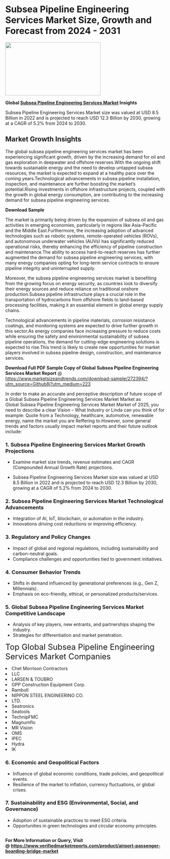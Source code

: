 <H1>Subsea Pipeline Engineering Services Market Size, Growth and Forecast from 2024 - 2031</H1><img class="aligncenter size-medium wp-image-584254" src="https://thirdeyenews.in/wp-content/uploads/2024/09/Global-Market-Research-300x168.jpeg" alt="" width="300" height="168" /><p><strong>Global&nbsp;<a href="https://www.marketsizeandtrends.com/download-sample/272394/?utm_source=Github8j?utm_medium=223">Subsea Pipeline Engineering Services Market</a> Insights</strong></p><p>Subsea Pipeline Engineering Services Market size was valued at USD 8.5 Billion in 2022 and is projected to reach USD 12.3 Billion by 2030, growing at a CAGR of 5.2% from 2024 to 2030.</p><p><h2>Market Growth Insights</h2> <p>The global subsea pipeline engineering services market has been experiencing significant growth, driven by the increasing demand for oil and gas exploration in deepwater and offshore reserves.With the ongoing shift towards sustainable energy and the need to develop untapped subsea resources, the market is expected to expand at a healthy pace over the coming years.Technological advancements in subsea pipeline installation, inspection, and maintenance are further boosting the market’s potential.Rising investments in offshore infrastructure projects, coupled with the growth in global energy consumption, are contributing to the increasing demand for subsea pipeline engineering services.</p> <p><strong>Download Sample</strong></p> <p>The market is primarily being driven by the expansion of subsea oil and gas activities in emerging economies, particularly in regions like Asia-Pacific and the Middle East.Furthermore, the increasing adoption of advanced technologies such as robotic systems, remote-operated vehicles (ROVs), and autonomous underwater vehicles (AUVs) has significantly reduced operational risks, thereby enhancing the efficiency of pipeline construction and maintenance.The ability to access hard-to-reach reserves has further augmented the demand for subsea pipeline engineering services, with many energy companies opting for long-term service contracts to ensure pipeline integrity and uninterrupted supply.</p> <p>Moreover, the subsea pipeline engineering services market is benefiting from the growing focus on energy security, as countries look to diversify their energy sources and reduce reliance on traditional onshore production.Subsea pipeline infrastructure plays a crucial role in the transportation of hydrocarbons from offshore fields to land-based processing facilities, making it an essential element in global energy supply chains.</p> <p>Technological advancements in pipeline materials, corrosion resistance coatings, and monitoring systems are expected to drive further growth in this sector.As energy companies face increasing pressure to reduce costs while ensuring the safety and environmental sustainability of subsea pipeline operations, the demand for cutting-edge engineering solutions is expected to rise.This trend is likely to create new opportunities for market players involved in subsea pipeline design, construction, and maintenance services.</p> <p><span class=""><strong>Download Full PDF Sample Copy of Global Subsea Pipeline Engineering Services Market Report</strong> @ <a href="https://www.marketsizeandtrends.com/download-sample/272394/?utm_source=Github8j?utm_medium=223" target="_blank">https://www.marketsizeandtrends.com/download-sample/272394/?utm_source=Github8j?utm_medium=223</a></span></p><p>In order to make an accurate and perceptive description of future scope of a Global&nbsp;Subsea Pipeline Engineering Services Market Market as Global&nbsp;Subsea Pipeline Engineering Services Market Market of 2025, you need to describe a clear Vision &ndash; What Industry or Linda can you think of for example: Quote from a Technology, healthcare, automotive, renewable energy, name the market you are Reffering to.However, some general trends and factors usually impact market reports and their future outlook include:</p><h3>1.&nbsp;<strong>Subsea Pipeline Engineering Services Market Growth Projections</strong></h3><ul><li>Examine market size trends, revenue estimates and CAGR (Compounded Annual Growth Rate) projections.</li><li><p>Subsea Pipeline Engineering Services Market size was valued at USD 8.5 Billion in 2022 and is projected to reach USD 12.3 Billion by 2030, growing at a CAGR of 5.2% from 2024 to 2030.</p></li></ul><h3>2.&nbsp;<strong>Subsea Pipeline Engineering Services Market Technological Advancements</strong></h3><ul><li>Integration of AI, IoT, blockchain, or automation in the industry.</li><li>Innovations driving cost reductions or improving efficiency.</li></ul><h3>3.&nbsp;<strong>Regulatory and Policy Changes</strong></h3><ul><li>Impact of global and regional regulations, including sustainability and carbon-neutral goals.</li><li>Compliance challenges and opportunities tied to government initiatives.</li></ul><h3>4.&nbsp;<strong>Consumer Behavior Trends</strong></h3><ul><li>Shifts in demand influenced by generational preferences (e.g., Gen Z, Millennials).</li><li>Emphasis on eco-friendly, ethical, or personalized products/services.</li></ul><h3>5.&nbsp;<strong>Global Subsea Pipeline Engineering Services Market Competitive Landscape</strong></h3><ul><li>Analysis of key players, new entrants, and partnerships shaping the industry.</li><li>Strategies for differentiation and market penetration.</li></ul><p data-pm-slice="1 1 []"><span style="color: inherit; font-family: inherit; font-size: 25px;">Top Global Subsea Pipeline Engineering Services Market Companies</span></p><div class="" data-test-id=""><p><li>Chet Morrison Contractors</li><li> LLC</li><li> LARSEN & TOUBRO</li><li> GPP Construction Equipment Corp.</li><li> Ramboll</li><li> NIPPON STEEL ENGINEERING CO.</li><li> LTD.</li><li> Seatronics</li><li> Seatools</li><li> TechnipFMC</li><li> Magnumflo</li><li> MR Vision</li><li> OMS</li><li> IPEC</li><li> Hydra</li><li> IK</li></p></div><h3>6.&nbsp;<strong>Economic and Geopolitical Factors</strong></h3><ul><li>Influence of global economic conditions, trade policies, and geopolitical events.</li><li>Resilience of the market to inflation, currency fluctuations, or global crises.</li></ul><h3>7.&nbsp;<strong>Sustainability and ESG (Environmental, Social, and Governance)</strong></h3><ul><li>Adoption of sustainable practices to meet ESG criteria.</li><li>Opportunities in green technologies and circular economy principles.</li></ul><h2><strong style="font-size: 14px;">For More Information or Query, Visit @&nbsp;</strong><a style="background-color: #ffffff; font-size: 14px;" href="https://www.marketsizeandtrends.com/report/subsea-pipeline-engineering-services-market/" target="_blank">https://www.verifiedmarketreports.com/product/airport-passenger-boarding-bridge-market</a></h2>